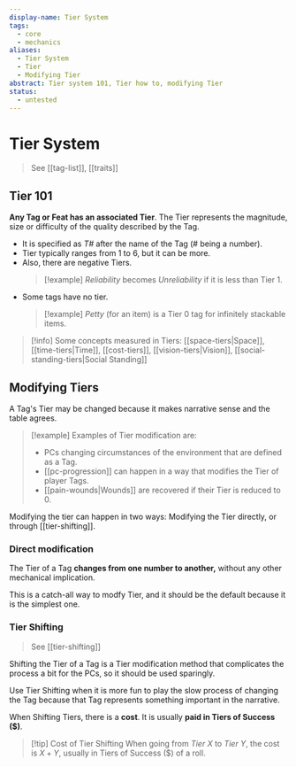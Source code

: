 ```yaml
---
display-name: Tier System
tags:
  - core
  - mechanics
aliases:
  - Tier System
  - Tier
  - Modifying Tier
abstract: Tier system 101, Tier how to, modifying Tier
status:
  - untested
---
```

# Tier System
> See [[tag-list]], [[traits]]

## Tier 101
**Any Tag or Feat has an associated Tier**. The Tier represents the magnitude, size or difficulty of the quality described by the Tag.
- It is specified as *T#* after the name of the Tag (# being a number).
- Tier typically ranges from 1 to 6, but it can be more.
- Also, there are negative Tiers.
  > [!example] 
  > *Reliability* becomes *Unreliability* if it is less than Tier 1.
- Some tags have no tier.
  > [!example]
  > *Petty* (for an item) is a Tier 0 tag for infinitely stackable items.

> [!info] Some concepts measured in Tiers:
> [[space-tiers|Space]], [[time-tiers|Time]], [[cost-tiers]], [[vision-tiers|Vision]], [[social-standing-tiers|Social Standing]]

## Modifying Tiers
A Tag's Tier may be changed because it makes narrative sense and the table agrees.
> [!example] Examples of Tier modification are:
> - PCs changing circumstances of the environment that are defined as a Tag.
> - [[pc-progression]] can happen in a way that modifies the Tier of player Tags.
> - [[pain-wounds|Wounds]] are recovered if their Tier is reduced to 0.

Modifying the tier can happen in two ways: Modifying the Tier directly, or through [[tier-shifting]].
### Direct modification
The Tier of a Tag **changes from one number to another,** without any other mechanical implication.

This is a catch-all way to modfy Tier, and it should be the default because it is the simplest one.
### Tier Shifting
> See [[tier-shifting]]

Shifting the Tier of a Tag is a Tier modification method that complicates the process a bit for the PCs, so it should be used sparingly.

Use Tier Shifting when it is more fun to play the slow process of changing the Tag because that Tag represents something important in the narrative.

When Shifting Tiers, there is a **cost**. It is usually **paid in Tiers of Success ($)**.
> [!tip] Cost of Tier Shifting
> When going from *Tier X* to *Tier Y*, the cost is $X + Y$, usually in Tiers of Success ($) of a roll.